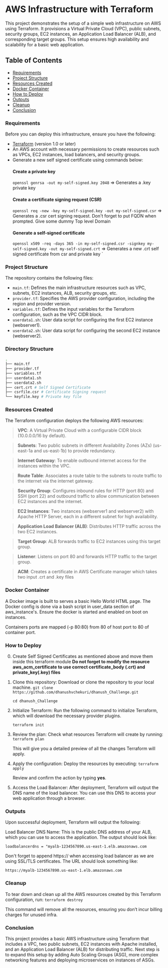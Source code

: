 # AWS Infrastructure with Terraform

This project demonstrates the setup of a simple web infrastructure on AWS using Terraform. It provisions a Virtual Private Cloud (VPC), public subnets, security groups, EC2 instances, an Application Load Balancer (ALB), and corresponding target groups. This setup ensures high availability and scalability for a basic web application.

## Table of Contents

- [Requirements](#requirements)
- [Project Structure](#project-structure)
- [Resources Created](#resources-created)
- [Docker Container](#docker-container)
- [How to Deploy](#how-to-deploy)
- [Outputs](#outputs)
- [Cleanup](#cleanup)
- [Conclusion](#conclusion)

### Requirements

Before you can deploy this infrastructure, ensure you have the following:

- [Terraform](https://www.terraform.io/downloads.html) (version 1.0 or later)
- An AWS account with necessary permissions to create resources such as VPCs, EC2 instances, load balancers, and security groups.
- Generate a new self signed certificate using commands below:
  #### Create a private key
  `openssl genrsa -out my-self-signed.key 2048` => Generates a .key private key
  #### Create a certificate signing request (CSR)
  `openssl req -new -key my-self-signed.key -out my-self-signed.csr` => Generates a .csr cert signing request. Don't forget to put FQDN when prompted. Give some dummy Top level Domain
  #### Generate a self-signed certificate
  `openssl x509 -req -days 365 -in my-self-signed.csr -signkey my-self-signed.key -out my-self-signed.crt` => Generates a new .crt self signed certificate from csr and private key
  `

### Project Structure

The repository contains the following files:

- `main.tf`: Defines the main infrastructure resources such as VPC, subnets, EC2 instances, ALB, security groups, etc.
- `provider.tf`: Specifies the AWS provider configuration, including the region and provider version.
- `variables.tf`: Defines the input variables for the Terraform configuration, such as the VPC CIDR block.
- `userdata1.sh`: User data script for configuring the first EC2 instance (webserver1).
- `userdata2.sh`: User data script for configuring the second EC2 instance (webserver2).

### Directory Structure

```bash
.
├── main.tf
├── provider.tf
├── variables.tf
├── userdata1.sh
├── userdata2.sh
├── cert.crt # Self Signed Certificate
├── csrfile.csr # Certificate Signing request
└── keyfile.key # Private key file
```

### Resources Created

The Terraform configuration deploys the following AWS resources:

> **VPC**: A Virtual Private Cloud with a configurable CIDR block (10.0.0.0/16 by default). <br>

> **Subnets**: Two public subnets in different Availability Zones (AZs) (us-east-1a and us-east-1b) to provide redundancy. <br>

> **Internet Gateway**: To enable outbound internet access for the instances within the VPC. <br>

> **Route Table**: Associates a route table to the subnets to route traffic to the internet via the internet gateway. <br>

> **Security Group**: Configures inbound rules for HTTP (port 80) and SSH (port 22) and outbound traffic to allow communication between EC2 instances and the internet. <br>

> **EC2 Instances**: Two instances (webserver1 and webserver2) with Apache HTTP Server, each in a different subnet for high availability. <br>

> **Application Load Balancer (ALB)**: Distributes HTTP traffic across the two EC2 instances. <br>

> **Target Group**: ALB forwards traffic to EC2 instances using this target group. <br>

> **Listener**: Listens on port 80 and forwards HTTP traffic to the target group.

> **ACM**: Creates a certificate in AWS Certificate manager which takes two input .crt and .key files

### Docker Container

A Docker image is built to serves a basic Hello World HTML page. The Docker config is done via a bash script in user_data section of aws_instance's. Ensure the docker is started and enabled on boot on instances.

Containers ports are mapped (-p 80:80) from 80 of host port to 80 of container port.

### How to Deploy

0. Create Self Signed Certificates as mentioned above and move them inside this terraform module
   **Do not forget to modify the resource aws_acm_certificate to use correct certificate_body (.crt) and private_key(.key) files**

1. Clone this repository: Download or clone the repository to your local machine.
   `git clone https://github.com/dhanushvchekuri/dhanush_Challenge.git`

   `cd dhanush_Challenge`

2. Initialize Terraform: Run the following command to initialize Terraform, which will download the necessary provider plugins.

   `terraform init`

3. Review the plan: Check what resources Terraform will create by running:
   `terraform plan`

   This will give you a detailed preview of all the changes Terraform will apply.

4. Apply the configuration: Deploy the resources by executing:
   `terraform apply`

   Review and confirm the action by typing **yes**.

5. Access the Load Balancer: After deployment, Terraform will output the DNS name of the load balancer. You can use this DNS to access your web application through a browser.

### Outputs

Upon successful deployment, Terraform will output the following:

Load Balancer DNS Name: This is the public DNS address of your ALB, which you can use to access the application.
The output should look like:

`loadbalancerdns = "myalb-1234567890.us-east-1.elb.amazonaws.com`

Don't forget to append https:// when accessing load balancer as we are using SSL/TLS certificates. The URL should look something like:

`https://myalb-1234567890.us-east-1.elb.amazonaws.com`

### Cleanup

To tear down and clean up all the AWS resources created by this Terraform configuration, run: `terraform destroy`

This command will remove all the resources, ensuring you don’t incur billing charges for unused infra.

### Conclusion

This project provides a basic AWS infrastructure using Terraform that includes a VPC, two public subnets, EC2 instances with Apache installed, and an Application Load Balancer (ALB) for distributing traffic. Next step is to expand this setup by adding Auto Scaling Groups (ASG), more complex networking features and deploying microservices on instances of ASGs.

